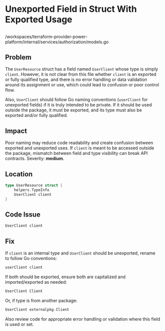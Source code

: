 # Unexported Field in Struct With Exported Usage

##

/workspaces/terraform-provider-power-platform/internal/services/authorization/models.go

## Problem

The `UserResource` struct has a field named `UserClient` whose type is simply `client`. However, it is not clear from this file whether `client` is an exported or fully qualified type, and there is no error handling or data validation around its assignment or use, which could lead to confusion or poor control flow. 

Also, `UserClient` should follow Go naming conventions (`userClient` for unexported fields) if it is truly intended to be private. If it should be used outside the package, it must be exported, and its type must also be exported and/or fully qualified.

## Impact

Poor naming may reduce code readability and create confusion between exported and unexported uses. If `client` is meant to be accessed outside the package, mismatch between field and type visibility can break API contracts. Severity: **medium**.

## Location

```go
type UserResource struct {
	helpers.TypeInfo
	UserClient client
}
```

## Code Issue

```go
UserClient client
```

## Fix

If `client` is an internal type and `UserClient` should be unexported, rename to follow Go conventions:

```go
userClient client
```

If both should be exported, ensure both are capitalized and imported/exported as needed:

```go
UserClient Client
```

Or, if type is from another package:

```go
UserClient externalpkg.Client
```

Also review code for appropriate error handling or validation where this field is used or set.

